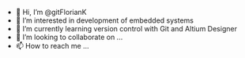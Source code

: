 - 👋 Hi, I’m @gitFlorianK
- 👀 I’m interested in development of embedded systems
- 🌱 I’m currently learning version control with Git and Altium Designer
- 💞️ I’m looking to collaborate on ...
- 📫 How to reach me ...

<!---
gitFlorianK/gitFlorianK is a ✨ special ✨ repository because its `README.md` (this file) appears on your GitHub profile.
You can click the Preview link to take a look at your changes.
--->
